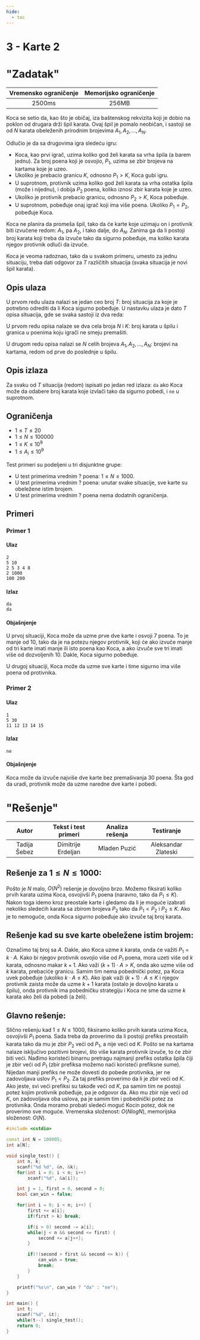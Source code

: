 ```yaml
---
hide:
  - toc
---
```


# 3 - Karte 2

#  "Zadatak"

| Vremensko ograničenje | Memorijsko ograničenje |
|:-:|:-:|
| 2500ms | 256MB |

Koca se setio da, kao što je običaj, iza baštenskog rekvizita koji je dobio na poklon od drugara drži špil karata. Ovaj špil je pomalo neobičan, i sastoji se od $N$ karata obeleženih prirodnim brojevima
$A_1, A_2, \dots, A_N$.

Odlučio je da sa drugovima igra sledeću igru:

* Koca, kao prvi igrač, uzima koliko god želi karata sa vrha špila (a barem jednu). Za broj poena koji je osvojio, $P_1$, uzima se zbir brojeva na kartama koje je uzeo.
* Ukoliko je prebacio granicu $K$, odnosno $P_1 > K$, Koca gubi igru.
* U suprotnom, protivnik uzima koliko god želi karata sa vrha ostatka špila (može i nijednu), i dobija $P_2$ poena, koliko iznosi zbir karata koje je uzeo.
* Ukoliko je protivnik prebacio granicu, odnosno $P_2 > K$, Koca pobeđuje.
* U suprotnom, pobeđuje onaj igrač koji ima više poena. Ukoliko $P_1 = P_2$, pobeđuje Koca.

Koca ne planira da promeša špil, tako da će karte koje uzimaju on i protivnik biti izvučene redom: $A_1$, pa $A_2$, i tako dalje, do $A_N$. Zanima ga da li postoji broj karata koji treba da izvuče tako da sigurno pobeđuje, ma koliko karata njegov protivnik odluči da izvuče.

Koca je veoma radoznao, tako da u svakom primeru, umesto za jednu situaciju, treba dati odgovor za $T$ različitih situacija (svaka situacija je novi špil karata).

## Opis ulaza
U prvom redu ulaza nalazi se jedan ceo broj $T$: broj situacija za koje je potrebno odrediti da li Koca sigurno pobeđuje. U nastavku ulaza je dato $T$ opisa situacija, gde se svaka sastoji iz dva reda:

U prvom redu opisa nalaze se dva cela broja $N$ i $K$: broj karata u špilu i granica u poenima koju igrači ne smeju premašiti.

U drugom redu opisa nalazi se $N$ celih brojeva $A_1, A_2, \dots, A_N$: brojevi na kartama, redom od prve do poslednje u špilu.

## Opis izlaza
Za svaku od $T$ situacija (redom) ispisati po jedan red izlaza: `da` ako Koca može da odabere broj karata koje izvlači tako da sigurno pobedi, i `ne` u suprotnom.

## Ograničenja
* $1 \leq T \leq 20$
* $1 \leq N \leq 100000$
* $1 \leq K \leq 10^9$
* $1 \leq A_i \leq 10^9$

Test primeri su podeljeni u tri disjunktne grupe:

* U test primerima vrednim $?$ poena: $1 \leq N \leq 1000$.
* U test primerima vrednim $?$ poena: unutar svake situacije, sve karte su obeležene istim brojem.
* U test primerima vrednim $?$ poena nema dodatnih ograničenja.

## Primeri
### Primer 1
#### Ulaz
```
2
5 10
2 5 3 4 8
2 1000
100 200
```

#### Izlaz
```
da
da
```

#### Objašnjenje
U prvoj situaciji, Koca može da uzme prve dve karte i osvoji $7$ poena. To je manje od $10$, tako da je na potezu njegov protivnik, koji će ako izvuče manje od tri karte imati manje ili isto poena kao Koca, a
ako izvuče sve tri imati više od dozvoljenih $10$. Dakle, Koca sigurno pobeđuje.

U drugoj situaciji, Koca može da uzme sve karte i time sigurno ima više poena od protivnika.

### Primer 2
#### Ulaz
```
1
5 30
11 12 13 14 15
```

#### Izlaz
```
ne
```

#### Objašnjenje
Koca može da izvuče najviše dve karte bez premašivanja $30$ poena. Šta god da uradi, protivnik može da uzme naredne dve karte i pobedi.

#  "Rešenje"

| Autor | Tekst i test primeri | Analiza rеšenja | Testiranje |
|:-:|:-:|:-:|:-:|
| Tadija Šebez | Dimitrije Erdeljan | Mladen Puzić | Aleksandar Zlateski |

## Rešenje za $1 \leq N \leq 1000$:
Pošto je $N$ malo, $O(N^2)$ rešenje je dovoljno brzo. Možemo fiksirati koliko prvih karata uzima Koca, osvojivši $P_1$ poena (naravno, tako da $P_1 \leq K$). Nakon toga idemo kroz preostale karte i gledamo da li je moguće izabrati nekoliko sledećih karata sa zbirom brojeva $P_2$ tako da $P_1 < P_2$ i $P_2 \leq K$. Ako je to nemoguće, onda Koca sigurno pobeđuje ako izvuče taj broj karata. 

## Rešenje kad su sve karte obeležene istim brojem:
Označimo taj broj sa $A$. Dakle, ako Koca uzme $k$ karata, onda će važiti $P_1 = k\cdot A$. Kako bi njegov protivnik osvojio više od $P_1$ poena, mora uzeti više od $k$ karata, odnosno makar $k+1$. Ako važi $(k+1)\cdot A > K$, onda ako uzme više od $k$ karata, prebaciće granicu. Samim tim nema pobednički potez, pa Koca uvek pobeđuje (ukoliko $k\cdot A \leq K$). Ako ipak važi $(k+1)\cdot A \leq K$ i njegov protivnik zaista može da uzme $k+1$ karata (ostalo je dovoljno karata u špilu), onda protivnik ima pobedničku strategiju i Koca ne sme da uzme $k$ karata ako želi da pobedi (a želi).

## Glavno rešenje:
Slično rešenju kad $1 \leq N \leq 1000$, fiksiramo koliko prvih karata uzima Koca, osvojivši $P_1$ poena. Sada treba da proverimo da li postoji prefiks preostalih karata tako da mu je zbir $P_2$ veći od $P_1$, a nije veći od $K$. Pošto se na kartama nalaze isključivo pozitivni brojevi, što više karata protivnik izvuče, to će zbir biti veći. Nađimo koristeći binarnu pretragu najmanji prefiks ostatka špila čiji je zbir veći od $P_1$ (zbir prefiksa možemo naći koristeći prefiksne sume). Nijedan manji prefiks ne može dovesti do pobede protivnika, jer ne zadovoljava uslov $P_1 < P_2$. Za taj prefiks proverimo da li je zbir veći od $K$. Ako jeste, svi veći prefiksi su takođe veći od $K$, pa samim tim ne postoji potez kojim protivnik pobeđuje, pa je odgovor da. Ako mu zbir nije veći od $K$, on zadovoljava oba uslova, pa je samim tim i pobednički potez za protivnika. Onda moramo probati sledeći moguć Kocin potez, dok ne proverimo sve moguće. Vremenska složenost: $O(NlogN)$, memorijska složenost: $O(N)$.

``` cpp title="03_karte2.cpp" linenums="1"
#include <cstdio>

const int N = 100005;
int a[N];

void single_test() {
    int n, k;
    scanf("%d %d", &n, &k);
    for(int i = 0; i < n; i++)
        scanf("%d", &a[i]);

    int j = 1, first = 0, second = 0;
    bool can_win = false;

    for(int i = 0; i < n; i++) {
        first += a[i];
        if(first > k) break;

        if(i > 0) second -= a[i];
        while(j < n && second <= first) {
            second += a[j++];
        }

        if(!(second > first && second <= k)) {
            can_win = true;
            break;
        }
    }

    printf("%s\n", can_win ? "da" : "ne");
}

int main() {
    int t;
    scanf("%d", &t);
    while(t--) single_test();
    return 0;
}

```
